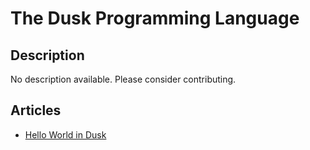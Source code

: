 # The Dusk Programming Language

## Description

No description available. Please consider contributing.

## Articles

- [Hello World in Dusk](https://sampleprograms.io/projects/hello-world/dusk)
